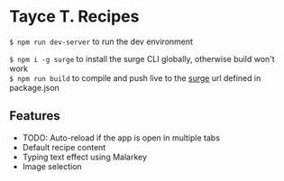 # Tayce T. Recipes

`$ npm run dev-server` to run the dev environment  

`$ npm i -g surge` to install the surge CLI globally, otherwise build won't work  
`$ npm run build` to compile and push live to the [surge](https://surge.sh/) url defined in package.json

## Features

* TODO: Auto-reload if the app is open in multiple tabs
* Default recipe content
* Typing text effect using Malarkey
* Image selection